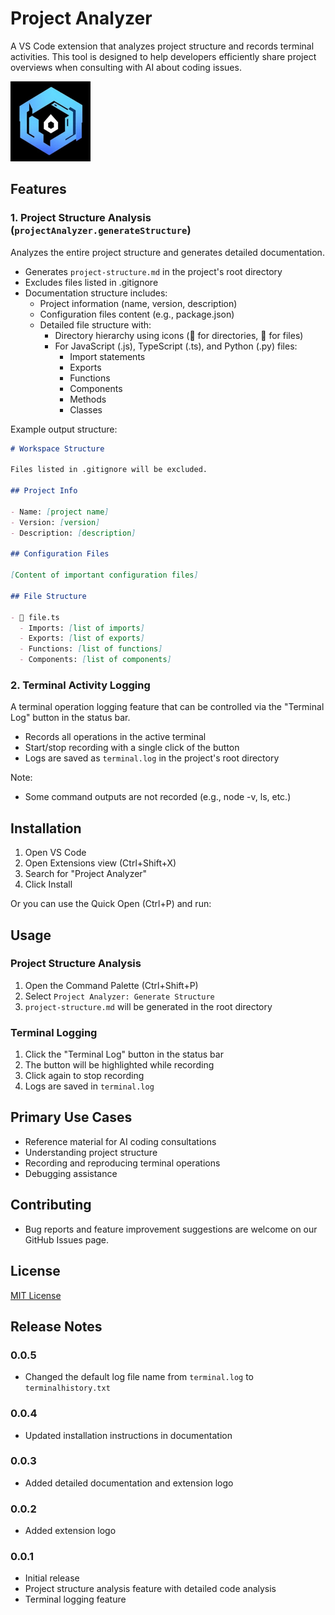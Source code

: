 # Project Analyzer

A VS Code extension that analyzes project structure and records terminal activities. This tool is designed to help developers efficiently share project overviews when consulting with AI about coding issues.

![logo](images/logo.png)

## Features

### 1. Project Structure Analysis (`projectAnalyzer.generateStructure`)

Analyzes the entire project structure and generates detailed documentation.

- Generates `project-structure.md` in the project's root directory
- Excludes files listed in .gitignore
- Documentation structure includes:
  - Project information (name, version, description)
  - Configuration files content (e.g., package.json)
  - Detailed file structure with:
    - Directory hierarchy using icons (📁 for directories, 📄 for files)
    - For JavaScript (.js), TypeScript (.ts), and Python (.py) files:
      - Import statements
      - Exports
      - Functions
      - Components
      - Methods
      - Classes

Example output structure:

```markdown
# Workspace Structure

Files listed in .gitignore will be excluded.

## Project Info

- Name: [project name]
- Version: [version]
- Description: [description]

## Configuration Files

[Content of important configuration files]

## File Structure

- 📄 file.ts
  - Imports: [list of imports]
  - Exports: [list of exports]
  - Functions: [list of functions]
  - Components: [list of components]
```

### 2. Terminal Activity Logging

A terminal operation logging feature that can be controlled via the "Terminal Log" button in the status bar.

- Records all operations in the active terminal
- Start/stop recording with a single click of the button
- Logs are saved as `terminal.log` in the project's root directory

Note:

- Some command outputs are not recorded (e.g., node -v, ls, etc.)

## Installation

1. Open VS Code
2. Open Extensions view (Ctrl+Shift+X)
3. Search for "Project Analyzer"
4. Click Install

Or you can use the Quick Open (Ctrl+P) and run:

## Usage

### Project Structure Analysis

1. Open the Command Palette (Ctrl+Shift+P)
2. Select `Project Analyzer: Generate Structure`
3. `project-structure.md` will be generated in the root directory

### Terminal Logging

1. Click the "Terminal Log" button in the status bar
2. The button will be highlighted while recording
3. Click again to stop recording
4. Logs are saved in `terminal.log`

## Primary Use Cases

- Reference material for AI coding consultations
- Understanding project structure
- Recording and reproducing terminal operations
- Debugging assistance

## Contributing

- Bug reports and feature improvement suggestions are welcome on our GitHub Issues page.

## License

[MIT License](LICENSE)

## Release Notes

### 0.0.5

- Changed the default log file name from `terminal.log` to `terminalhistory.txt`

### 0.0.4

- Updated installation instructions in documentation

### 0.0.3

- Added detailed documentation and extension logo

### 0.0.2

- Added extension logo

### 0.0.1

- Initial release
- Project structure analysis feature with detailed code analysis
- Terminal logging feature
